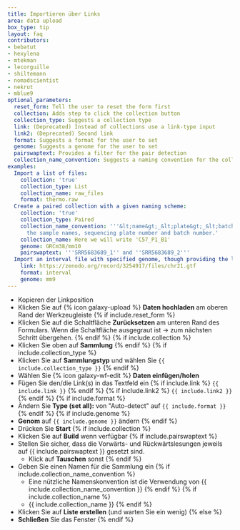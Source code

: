 ```yaml
---
title: Importieren über Links
area: data upload
box_type: tip
layout: faq
contributors:
- bebatut
- hexylena
- mtekman
- lecorguille
- shiltemann
- nomadscientist
- nekrut
- mblue9
optional_parameters:
  reset_form: Tell the user to reset the form first
  collection: Adds step to click the collection button
  collection_type: Suggests a collection type
  link: (Deprecated) Instead of collections use a link-type input
  link2: (Deprecated) Second link
  format: Suggests a format for the user to set
  genome: Suggests a genome for the user to set
  pairswaptext: Provides a filter for the pair detection
  collection_name_convention: Suggests a naming convention for the collection
examples:
  Import a list of files:
    collection: 'true'
    collection_type: List
    collection_name: raw_files
    format: thermo.raw
  Create a paired collection with a given naming scheme:
    collection: 'true'
    collection_type: Paired
    collection_name_convention: '''&lt;name&gt;_&lt;plate&gt;_&lt;batch&gt;'' to preserve
      the sample names, sequencing plate number and batch number.'
    collection_name: Here we will write 'C57_P1_B1'
    genome: GRCm38/mm10
    pairswaptext: '''SRR5683689_1'' and ''SRR5683689_2'''
  Import an interval file with specified genome, though providing the links in a code block is preferred:
    link: https://zenodo.org/record/3254917/files/chr21.gtf
    format: interval
    genome: mm9
---
```



* Kopieren der Linkposition
* Klicken Sie auf {% icon galaxy-upload %} **Daten hochladen** am oberen Rand der Werkzeugleiste {% if include.reset_form %}
* Klicken Sie auf die Schaltfläche **Zurücksetzen** am unteren Rand des Formulars. Wenn die Schaltfläche ausgegraut ist -> zum nächsten Schritt übergehen. {% endif %} {% if include.collection %}
* Klicken Sie oben auf **Sammlung** {% endif %} {% if include.collection_type %}
* Klicken Sie auf **Sammlungstyp** und wählen Sie `{{ include.collection_type }}` {% endif %}
* Wählen Sie {% icon galaxy-wf-edit %} **Daten einfügen/holen**
* Fügen Sie den/die Link(s) in das Textfeld ein {% if include.link %} `{{ include.link }}` {% endif %} {% if include.link2 %} `{{ include.link2 }}` {% endif %} {% if include.format %}
* Ändern Sie **Type (set all):** von "Auto-detect" auf `{{ include.format }}` {% endif %} {% if include.genome %}
* **Genom** auf `{{ include.genome }}` ändern {% endif %}
* Drücken Sie **Start** {% if include.collection %}
* Klicken Sie auf **Build** wenn verfügbar {% if include.pairswaptext %}
* Stellen Sie sicher, dass die Vorwärts- und Rückwärtslesungen jeweils auf {{ include.pairswaptext }} gesetzt sind.
    * Klick auf **Tauschen** sonst {% endif %}
* Geben Sie einen Namen für die Sammlung ein {% if include.collection_name_convention %}
    * Eine nützliche Namenskonvention ist die Verwendung von {{ include.collection_name_convention }} {% endif %} {% if include.collection_name %}
    * {{ include.collection_name }} {% endif %}
* Klicken Sie auf **Liste erstellen** (und warten Sie ein wenig) {% else %}
* **Schließen** Sie das Fenster {% endif %}


